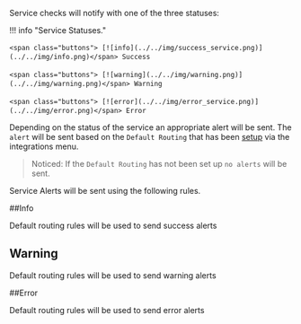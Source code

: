 
Service checks will notify with one of the three statuses:

!!! info "Service Statuses."

    <span class="buttons"> [![info](../../img/success_service.png)](../../img/info.png)</span> Success

    <span class="buttons"> [![warning](../../img/warning.png)](../../img/warning.png)</span> Warning

    <span class="buttons"> [![error](../../img/error_service.png)](../../img/error.png)</span> Error



Depending on the status of the service an appropriate alert will be sent.
The ```alert``` will be sent based on the ``` Default Routing ``` that has been [setup][1] via the integrations menu.

[1]: ../../how-to/default-routing.md
   
> Noticed: If the ``` Default Routing ``` has not been set up ``` no alerts ``` will be sent.

Service Alerts will be sent using the following rules.

##Info

Default routing rules will be used to send <span class="myinfo"> success </span> alerts

## Warning

Default routing rules will be used to send  <span class="warning"> warning </span> alerts

##Error

Default routing rules will be used to send <span class="error"> error </span> alerts

